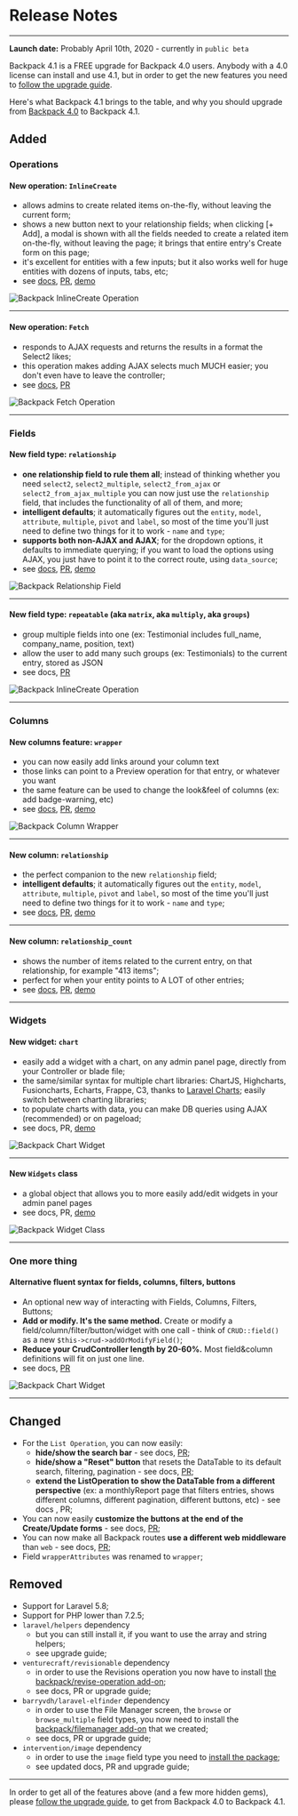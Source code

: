 # Release Notes

---

**Launch date:** Probably April 10th, 2020 - currently in ```public beta```

Backpack 4.1 is a FREE upgrade for Backpack 4.0 users. Anybody with a 4.0 license can install and use 4.1, but in order to get the new features you need to [follow the upgrade guide](/docs/{{version}}/upgrade-guide).

Here's what Backpack 4.1 brings to the table, and why you should upgrade from [Backpack 4.0](/docs/4.0) to Backpack 4.1.


<a name="added"></a>
## Added

### Operations

#### **New operation: ```InlineCreate```** 

- allows admins to create related items on-the-fly, without leaving the current form;
- shows a new button next to your relationship fields; when clicking [+ Add], a modal is shown with all the fields needed to create a related item on-the-fly, without leaving the page; it brings that entire entry's Create form on this page;
- it's excellent for entities with a few inputs; but it also works well for huge entities with dozens of inputs, tabs, etc;
- see [docs](http://backpackforlaravel.test/docs/4.1/crud-operation-inline-create), [PR](https://github.com/Laravel-Backpack/CRUD/pull/2311), [demo](http://demo-beta.backpackforlaravel.com/admin/monster)

![Backpack InlineCreate Operation](https://backpackforlaravel.com/uploads/docs-4-1/release_notes/inline_create_small.gif)

<hr>

#### **New operation: ```Fetch```** 

- responds to AJAX requests and returns the results in a format the Select2 likes;
- this operation makes adding AJAX selects much MUCH easier; you don't even have to leave the controller;
- see [docs](/docs/4.1/crud-operation-fetch), [PR](https://github.com/Laravel-Backpack/CRUD/pull/2308)

![Backpack Fetch Operation](https://backpackforlaravel.com/uploads/docs-4-1/release_notes/fetch.png)

<hr>

### Fields

#### **New field type: ```relationship```** 

- **one relationship field to rule them all**; instead of thinking whether you need ```select2```, ```select2_multiple```, ```select2_from_ajax``` or ```select2_from_ajax_multiple``` you can now just use the ```relationship``` field, that includes the functionality of all of them, and more;
- **intelligent defaults**; it automatically figures out the ```entity```, ```model```, ```attribute```, ```multiple```, ```pivot``` and  ```label```, so most of the time you'll just need to define two things for it to work - ```name``` and ```type```;
- **supports both non-AJAX and AJAX**; for the dropdown options, it defaults to immediate querying; if you want to load the options using AJAX, you just have to point it to the correct route, using ```data_source```;
- see [docs](/docs/4.1/crud-fields#relationship), [PR](https://github.com/Laravel-Backpack/CRUD/pull/2311), [demo](http://demo-beta.backpackforlaravel.com/admin/monster)

![Backpack Relationship Field](https://backpackforlaravel.com/uploads/docs-4-1/release_notes/relationship.png)

<hr>

#### **New field type: ```repeatable```** (aka ```matrix```, aka ```multiply```, aka ```groups```) 

- group multiple fields into one (ex: Testimonial includes full_name, company_name, position, text)
- allow the user to add many such groups (ex: Testimonials) to the current entry, stored as JSON
- see docs, [PR](https://github.com/Laravel-Backpack/CRUD/pull/2266)

![Backpack InlineCreate Operation](https://backpackforlaravel.com/uploads/docs-4-1/release_notes/repeatable_small.gif)

<hr>

### Columns

#### **New columns feature: ```wrapper```** 

- you can now easily add links around your column text
- those links can point to a Preview operation for that entry, or whatever you want
- the same feature can be used to change the look&feel of columns (ex: add badge-warning, etc)
- see [docs](/docs/{{version}}/crud-columns#wrap-column-text-in-an-html-element), [PR](https://github.com/Laravel-Backpack/CRUD/pull/2448), [demo](http://demo-beta.backpackforlaravel.com/admin/article)


![Backpack Column Wrapper](https://backpackforlaravel.com/uploads/docs-4-1/release_notes/column_wrapper_small.gif)

<hr> 

#### **New column: ```relationship```** 

- the perfect companion to the new ```relationship``` field;
- **intelligent defaults**; it automatically figures out the ```entity```, ```model```, ```attribute```, ```multiple```, ```pivot``` and  ```label```, so most of the time you'll just need to define two things for it to work - ```name``` and ```type```;
- see [docs](/docs/{{version}}/crud-columns#relationship), [PR](https://github.com/Laravel-Backpack/CRUD/pull/2615), [demo](http://demo-beta.backpackforlaravel.com/admin/monster)


<hr> 

#### **New column: ```relationship_count```** 

- shows the number of items related to the current entry, on that relationship, for example "413 items";
- perfect for when your entity points to A LOT of other entries;
- see [docs](/docs/{{version}}/crud-columns#relationship_count), [PR](https://github.com/Laravel-Backpack/CRUD/pull/2615), [demo](http://demo-beta.backpackforlaravel.com/admin/monster)


<hr> 

### Widgets

#### **New widget: ```chart```** 

- easily add a widget with a chart, on any admin panel page, directly from your Controller or blade file;
- the same/similar syntax for multiple chart libraries: ChartJS, Highcharts, Fusioncharts, Echarts, Frappe, C3, thanks to [Laravel Charts](https://charts.erik.cat/); easily switch between charting libraries;
- to populate charts with data, you can make DB queries using AJAX (recommended) or on pageload;   
- see docs, PR, [demo](http://demo-beta.backpackforlaravel.com/admin/)


![Backpack Chart Widget](https://backpackforlaravel.com/uploads/docs-4-1/release_notes/chart_widget_small.gif)

<hr>

#### **New ```Widgets``` class** 

- a global object that allows you to more easily add/edit widgets in your admin panel pages
- see docs, PR, [demo](http://demo-beta.backpackforlaravel.com/admin/)


![Backpack Widget Class](https://backpackforlaravel.com/uploads/docs-4-1/release_notes/widget_class.png)

<hr>

### One more thing

#### **Alternative fluent syntax for fields, columns, filters, buttons** 

- An optional new way of interacting with Fields, Columns, Filters, Buttons;
- **Add or modify. It's the same method.** Create or modify a field/column/filter/button/widget with one call - think of ```CRUD::field()``` as a new ```$this->crud->addOrModifyField()```;
- **Reduce your CrudController length by 20-60%.** Most field&column definitions will fit on just one line.
- see docs, [PR](https://github.com/Laravel-Backpack/CRUD/pull/2513)


![Backpack Chart Widget](https://backpackforlaravel.com/uploads/docs-4-1/release_notes/before_after_maybe_fluent_syntax.png)

<hr>


<a name="changed"></a>
## Changed

- For the ```List Operation```, you can now easily:
	- **hide/show the search bar** - see docs, [PR](https://github.com/Laravel-Backpack/CRUD/pull/2479);
	- **hide/show a "Reset" button** that resets the DataTable to its default search, filtering, pagination - see docs, [PR](https://github.com/Laravel-Backpack/CRUD/pull/2509);
	- **extend the ListOperation to show the DataTable from a different perspective** (ex: a monthlyReport page that filters entries, shows different columns, different pagination, different buttons, etc) - see docs , PR;
- You can now easily **customize the buttons at the end of the Create/Update forms** - see docs, [PR](https://github.com/Laravel-Backpack/CRUD/pull/2356);
- You can now make all Backpack routes **use a different web middleware** than ```web``` - see docs, [PR](https://github.com/Laravel-Backpack/CRUD/pull/2408);
- Field ```wrapperAttributes``` was renamed to ```wrapper```;


<a name="removed"></a>
## Removed

- Support for Laravel 5.8;
- Support for PHP lower than 7.2.5;
- ```laravel/helpers``` dependency 
	- but you can still install it, if you want to use the array and string helpers; 
	- see upgrade guide;
- ```venturecraft/revisionable``` dependency 
	- in order to use the Revisions operation you now have to install [the backpack/revise-operation add-on](https://github.com/laravel-backpack/revise-operation); 
	- see docs, PR or upgrade guide;
- ```barryvdh/laravel-elfinder``` dependency 
	- in order to use the File Manager screen, the ```browse``` or ```browse_multiple``` field types, you now need to install the [backpack/filemanager add-on](https://github.com/Laravel-Backpack/FileManager) that we created; 
	- see docs, PR or upgrade guide;
- ```intervention/image``` dependency 
	- in order to use the ```image``` field type you need to [install the package](http://image.intervention.io/getting_started/installation); 
	- see updated docs, PR and upgrade guide; 



---

In order to get all of the features above (and a few more hidden gems), please [follow the upgrade guide](/docs/{{version}}/upgrade-guide), to get from Backpack 4.0 to Backpack 4.1.